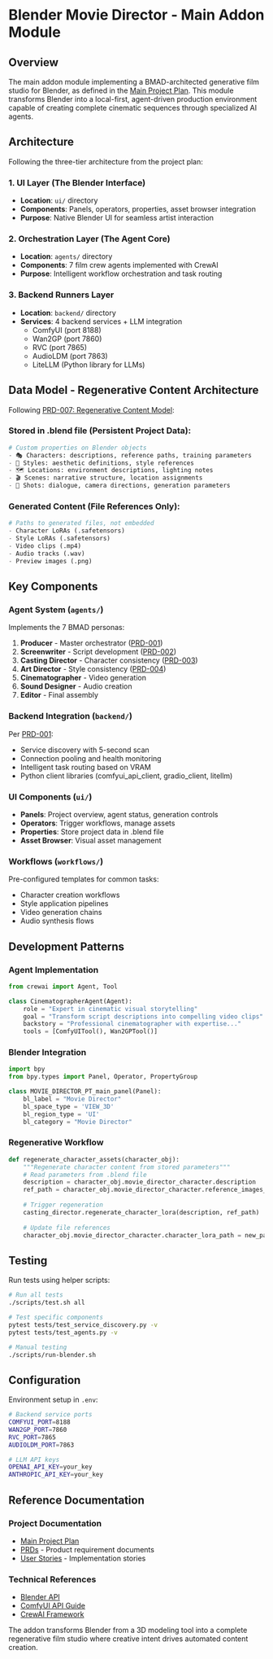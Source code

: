 # Blender Movie Director - Main Addon Module

## Overview

The main addon module implementing a BMAD-architected generative film studio for Blender, as defined in the [Main Project Plan](/.bmad-core/CLAUDE.md). This module transforms Blender into a local-first, agent-driven production environment capable of creating complete cinematic sequences through specialized AI agents.

## Architecture

Following the three-tier architecture from the project plan:

### 1. UI Layer (The Blender Interface)
- **Location**: `ui/` directory
- **Components**: Panels, operators, properties, asset browser integration
- **Purpose**: Native Blender UI for seamless artist interaction

### 2. Orchestration Layer (The Agent Core)  
- **Location**: `agents/` directory
- **Components**: 7 film crew agents implemented with CrewAI
- **Purpose**: Intelligent workflow orchestration and task routing

### 3. Backend Runners Layer
- **Location**: `backend/` directory
- **Services**: 4 backend services + LLM integration
  - ComfyUI (port 8188)
  - Wan2GP (port 7860)
  - RVC (port 7865)
  - AudioLDM (port 7863)
  - LiteLLM (Python library for LLMs)

## Data Model - Regenerative Content Architecture

Following [PRD-007: Regenerative Content Model](/.bmad-core/prds/PRD-007-regenerative-content-model.md):

### Stored in .blend file (Persistent Project Data):
```python
# Custom properties on Blender objects
- 🎭 Characters: descriptions, reference paths, training parameters
- 🎨 Styles: aesthetic definitions, style references
- 🗺️ Locations: environment descriptions, lighting notes
- 🎬 Scenes: narrative structure, location assignments
- 🎥 Shots: dialogue, camera directions, generation parameters
```

### Generated Content (File References Only):
```python
# Paths to generated files, not embedded
- Character LoRAs (.safetensors)
- Style LoRAs (.safetensors)
- Video clips (.mp4)
- Audio tracks (.wav)
- Preview images (.png)
```

## Key Components

### Agent System (`agents/`)
Implements the 7 BMAD personas:
1. **Producer** - Master orchestrator ([PRD-001](/.bmad-core/prds/PRD-001-backend-integration-service-layer.md))
2. **Screenwriter** - Script development ([PRD-002](/.bmad-core/prds/PRD-002-intelligent-script-to-shot-breakdown.md))
3. **Casting Director** - Character consistency ([PRD-003](/.bmad-core/prds/PRD-003-character-consistency-engine.md))
4. **Art Director** - Style consistency ([PRD-004](/.bmad-core/prds/PRD-004-style-consistency-framework.md))
5. **Cinematographer** - Video generation
6. **Sound Designer** - Audio creation
7. **Editor** - Final assembly

### Backend Integration (`backend/`)
Per [PRD-001](/.bmad-core/prds/PRD-001-backend-integration-service-layer.md):
- Service discovery with 5-second scan
- Connection pooling and health monitoring
- Intelligent task routing based on VRAM
- Python client libraries (comfyui_api_client, gradio_client, litellm)

### UI Components (`ui/`)
- **Panels**: Project overview, agent status, generation controls
- **Operators**: Trigger workflows, manage assets
- **Properties**: Store project data in .blend file
- **Asset Browser**: Visual asset management

### Workflows (`workflows/`)
Pre-configured templates for common tasks:
- Character creation workflows
- Style application pipelines
- Video generation chains
- Audio synthesis flows

## Development Patterns

### Agent Implementation
```python
from crewai import Agent, Tool

class CinematographerAgent(Agent):
    role = "Expert in cinematic visual storytelling"
    goal = "Transform script descriptions into compelling video clips"
    backstory = "Professional cinematographer with expertise..."
    tools = [ComfyUITool(), Wan2GPTool()]
```

### Blender Integration
```python
import bpy
from bpy.types import Panel, Operator, PropertyGroup

class MOVIE_DIRECTOR_PT_main_panel(Panel):
    bl_label = "Movie Director"
    bl_space_type = 'VIEW_3D'
    bl_region_type = 'UI'
    bl_category = "Movie Director"
```

### Regenerative Workflow
```python
def regenerate_character_assets(character_obj):
    """Regenerate character content from stored parameters"""
    # Read parameters from .blend file
    description = character_obj.movie_director_character.description
    ref_path = character_obj.movie_director_character.reference_images_path
    
    # Trigger regeneration
    casting_director.regenerate_character_lora(description, ref_path)
    
    # Update file references
    character_obj.movie_director_character.character_lora_path = new_path
```

## Testing

Run tests using helper scripts:
```bash
# Run all tests
./scripts/test.sh all

# Test specific components
pytest tests/test_service_discovery.py -v
pytest tests/test_agents.py -v

# Manual testing
./scripts/run-blender.sh
```

## Configuration

Environment setup in `.env`:
```bash
# Backend service ports
COMFYUI_PORT=8188
WAN2GP_PORT=7860
RVC_PORT=7865
AUDIOLDM_PORT=7863

# LLM API keys
OPENAI_API_KEY=your_key
ANTHROPIC_API_KEY=your_key
```

## Reference Documentation

### Project Documentation
- [Main Project Plan](/.bmad-core/CLAUDE.md)
- [PRDs](/.bmad-core/prds/) - Product requirement documents
- [User Stories](/.bmad-core/stories/) - Implementation stories

### Technical References
- [Blender API](/.bmad-core/data/bpy-*.md)
- [ComfyUI API Guide](/.bmad-core/data/comfyui-api-guide.md)
- [CrewAI Framework](https://docs.crewai.com/)

The addon transforms Blender from a 3D modeling tool into a complete regenerative film studio where creative intent drives automated content creation.